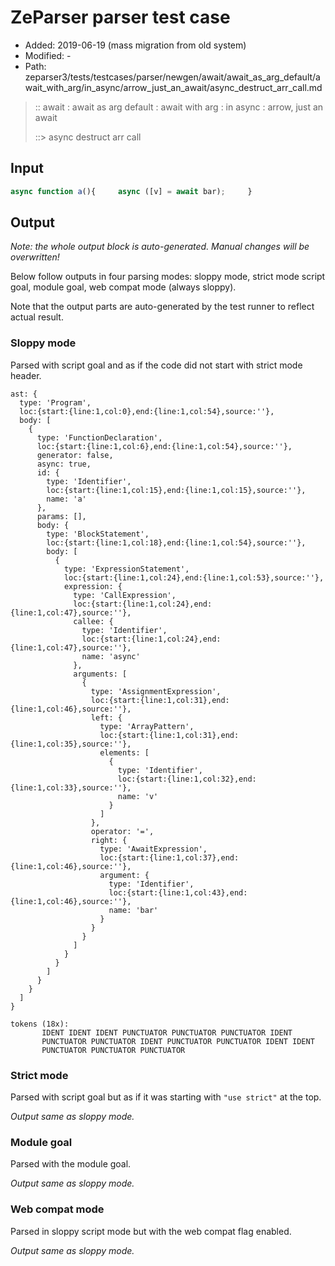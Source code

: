# ZeParser parser test case

- Added: 2019-06-19 (mass migration from old system)
- Modified: -
- Path: zeparser3/tests/testcases/parser/newgen/await/await_as_arg_default/await_with_arg/in_async/arrow_just_an_await/async_destruct_arr_call.md

> :: await : await as arg default : await with arg : in async : arrow, just an await
>
> ::> async destruct arr call

## Input

`````js
async function a(){     async ([v] = await bar);     }
`````

## Output

_Note: the whole output block is auto-generated. Manual changes will be overwritten!_

Below follow outputs in four parsing modes: sloppy mode, strict mode script goal, module goal, web compat mode (always sloppy).

Note that the output parts are auto-generated by the test runner to reflect actual result.

### Sloppy mode

Parsed with script goal and as if the code did not start with strict mode header.

`````
ast: {
  type: 'Program',
  loc:{start:{line:1,col:0},end:{line:1,col:54},source:''},
  body: [
    {
      type: 'FunctionDeclaration',
      loc:{start:{line:1,col:6},end:{line:1,col:54},source:''},
      generator: false,
      async: true,
      id: {
        type: 'Identifier',
        loc:{start:{line:1,col:15},end:{line:1,col:15},source:''},
        name: 'a'
      },
      params: [],
      body: {
        type: 'BlockStatement',
        loc:{start:{line:1,col:18},end:{line:1,col:54},source:''},
        body: [
          {
            type: 'ExpressionStatement',
            loc:{start:{line:1,col:24},end:{line:1,col:53},source:''},
            expression: {
              type: 'CallExpression',
              loc:{start:{line:1,col:24},end:{line:1,col:47},source:''},
              callee: {
                type: 'Identifier',
                loc:{start:{line:1,col:24},end:{line:1,col:47},source:''},
                name: 'async'
              },
              arguments: [
                {
                  type: 'AssignmentExpression',
                  loc:{start:{line:1,col:31},end:{line:1,col:46},source:''},
                  left: {
                    type: 'ArrayPattern',
                    loc:{start:{line:1,col:31},end:{line:1,col:35},source:''},
                    elements: [
                      {
                        type: 'Identifier',
                        loc:{start:{line:1,col:32},end:{line:1,col:33},source:''},
                        name: 'v'
                      }
                    ]
                  },
                  operator: '=',
                  right: {
                    type: 'AwaitExpression',
                    loc:{start:{line:1,col:37},end:{line:1,col:46},source:''},
                    argument: {
                      type: 'Identifier',
                      loc:{start:{line:1,col:43},end:{line:1,col:46},source:''},
                      name: 'bar'
                    }
                  }
                }
              ]
            }
          }
        ]
      }
    }
  ]
}

tokens (18x):
       IDENT IDENT IDENT PUNCTUATOR PUNCTUATOR PUNCTUATOR IDENT
       PUNCTUATOR PUNCTUATOR IDENT PUNCTUATOR PUNCTUATOR IDENT IDENT
       PUNCTUATOR PUNCTUATOR PUNCTUATOR
`````

### Strict mode

Parsed with script goal but as if it was starting with `"use strict"` at the top.

_Output same as sloppy mode._

### Module goal

Parsed with the module goal.

_Output same as sloppy mode._

### Web compat mode

Parsed in sloppy script mode but with the web compat flag enabled.

_Output same as sloppy mode._
